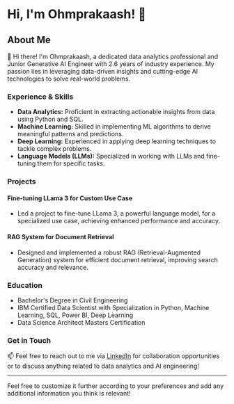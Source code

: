 
# Hi, I'm Ohmprakaash! 👋

## About Me

👋 Hi there! I'm Ohmprakaash, a dedicated data analytics professional and Junior Generative AI Engineer with 2.6 years of industry experience. My passion lies in leveraging data-driven insights and cutting-edge AI technologies to solve real-world problems.

### Experience & Skills

- **Data Analytics:** Proficient in extracting actionable insights from data using Python and SQL.
- **Machine Learning:** Skilled in implementing ML algorithms to derive meaningful patterns and predictions.
- **Deep Learning:** Experienced in applying deep learning techniques to tackle complex problems.
- **Language Models (LLMs):** Specialized in working with LLMs and fine-tuning them for specific tasks.

### Projects

#### Fine-tuning LLama 3 for Custom Use Case

- Led a project to fine-tune LLama 3, a powerful language model, for a specialized use case, achieving enhanced performance and accuracy.

#### RAG System for Document Retrieval

- Designed and implemented a robust RAG (Retrieval-Augmented Generation) system for efficient document retrieval, improving search accuracy and relevance.

### Education

- Bachelor's Degree in Civil Engineering
- IBM Certified Data Scientist with Specialization in Python, Machine Learning, SQL, Power BI, Deep Learning
- Data Science Architect Masters Certification

### Get in Touch

📫 Feel free to reach out to me via [LinkedIn](www.linkedin.com/in/ohmprakaashr) for collaboration opportunities or to discuss anything related to data analytics and AI engineering!

---

Feel free to customize it further according to your preferences and add any additional information you think is relevant!

